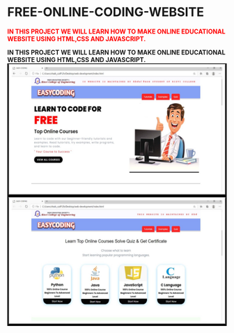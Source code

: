 # FREE-ONLINE-CODING-WEBSITE
<span style="color:red">**IN THIS PROJECT WE WILL LEARN HOW TO MAKE ONLINE EDUCATIONAL WEBSITE USING HTML,CSS AND JAVASCRIPT.**</span>               

**IN THIS PROJECT WE WILL LEARN HOW TO MAKE ONLINE EDUCATIONAL WEBSITE USING HTML,CSS AND JAVASCRIPT.**
<img src="output-1.jpg"
     alt="output"
     style="float: left; margin-right: 10px;" />
     
<img src="output-2.jpg"
     alt="output"
     style="float: left; margin-right: 10px;" />
